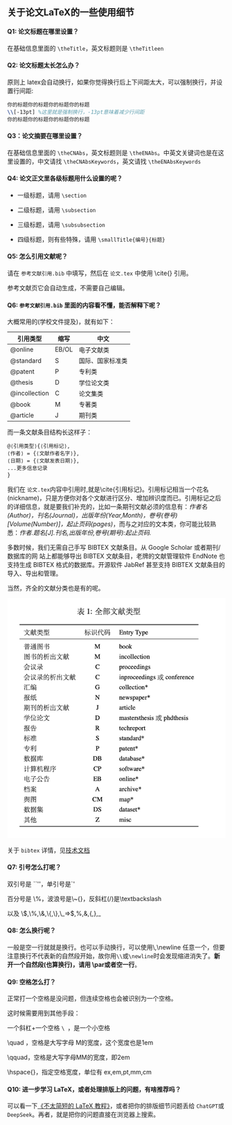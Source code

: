 ## 关于论文LaTeX的一些使用细节

#### Q1: 论文标题在哪里设置？

在基础信息里面的 `\theTitle`，英文标题则是 `\theTitleen`

#### Q2: 论文标题太长怎么办？

原则上 latex会自动换行，如果你觉得换行后上下间距太大，可以强制换行，并设置行间距:

```latex
你的标题你的标题你的标题你的标题
\\[-13pt] %这里就是强制换行，-13pt意味着减少行间距
你的标题你的标题你的标题你的标题
```

#### Q3：论文摘要在哪里设置？

在基础信息里面的 `\theCNAbs`，英文标题则是 `\theENAbs`。中英文关键词也是在这里设置的，中文请找 `\theCNAbsKeywords`，英文请找 `\theENAbsKeywords`

#### Q4: 论文正文里各级标题用什么设置的呢？

- 一级标题，请用 `\section`

- 二级标题，请用  `\subsection`

- 三级标题，请用  `\subsubsection`
- 四级标题，则有些特殊，请用 `\smallTitle{编号}{标题}`

#### Q5: 怎么引用文献呢？

请在 `参考文献引用.bib` 中填写，然后在 `论文.tex` 中使用 \cite{} 引用。

参考文献页它会自动生成，不需要自己编辑。

#### Q6: `参考文献引用.bib` 里面的内容看不懂，能否解释下呢？

大概常用的(学校文件提及)，就有如下：

| 引用类型      | 缩写  | 中文             |
| ------------- | ----- | ---------------- |
| @online       | EB/OL | 电子文献类       |
| @standard     | S     | 国际、国家标准类 |
| @patent       | P     | 专利类           |
| @thesis       | D     | 学位论文类       |
| @incollection | C     | 论文集类         |
| @book         | M     | 专著类           |
| @article      | J     | 期刊类           |

而一条文献条目结构长这样子：

```latex
@⟨引用类型⟩{⟨引用标记⟩,
⟨作者⟩ = {⟨文献作者名字⟩},
⟨日期⟩ = {⟨文献发表日期⟩},
...更多信息记录
}
```

我们在 `论文.tex`内容中引用时,就是\cite{引用标记}。引用标记相当一个花名(nickname)，只是方便你对各个文献进行区分、增加辨识度而已。引用标记之后的详细信息，就是要我们补充的，比如一条期刊文献必须的信息有：*作者名(Author)，刊名(Journal)，出版年份(Year,Month)，卷号(卷号)[Volume(Number)]，起止页码(pages)*，而与之对应的文本类，你可能比较熟悉：*作者.题名[J].刊名,出版年份,卷号(期号):起止页码.*

多数时候，我们无需自己手写 BIBTEX 文献条目。从 Google Scholar 或者期刊/数据库的网
站上都能够导出 BIBTEX 文献条目，老牌的文献管理软件 EndNote 也支持生成 BIBTEX 格式的数据库。开源软件 JabRef 甚至支持 BIBTEX 文献条目的导入、导出和管理。

当然，齐全的文献分类也是有的呢。

![文献分类](./图片/bib_gb2015.png)

关于 `bibtex` 详情，见[技术文档](https://github.com/hushidong/biblatex-gb7714-2015/blob/master/biblatex-gb7714-2015.pdf)

#### Q7: 引号怎么打呢？

双引号是 \`\`''，单引号是`'

百分号是 \\%，波浪号是\\~{}，反斜杠(/)是\textbackslash

以及 \\$,\\%,\\&,\\{,\\},\\_=>\$,%,&,{,},\_

#### Q8: 怎么换行呢？

一般是空一行就就是换行。也可以手动换行，可以使用\\\,\newline 任意一个，但要注意换行不代表新的自然段开始，故你用`\\`或`\newline`时会发现缩进消失了。**新开一个自然段(也算换行)，请用 \par或者空一行**。

#### Q9: 空格怎么打？

正常打一个空格是没问题，但连续空格也会被识别为一个空格。

这时候需要用到其他手段：

一个斜杠+一个空格 `\ `，是一个小空格

\quad ，空格是大写字母 M的宽度，这个宽度也是1em

\qquad，空格是大写字母MM的宽度，即2em

\hspace{}，指定空格宽度，单位有 ex,em,pt,mm,cm

#### Q10: 进一步学习 LaTeX，或者处理排版上的问题，有啥推荐吗？

可以看一下[《不太简短的 LaTeX 教程》](http://mirrors.ctan.org/info/lshort/chinese/lshort-zh-cn.pdf)，或者把你的排版细节问题丢给 `ChatGPT`或`DeepSeek`。再者，就是把你的问题直接在浏览器上搜索。

 



